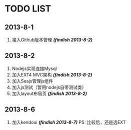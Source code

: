 **TODO LIST**
==

## 2013-8-1 
1. 接入Github版本管理	***(findish 2013-8-2)***

## 2013-8-2
1. Nodejs实现连接Mysql	
2. 加入EXT4 MVC架构	***(findish 2013-8-2)***				
3. 加入Seajs管理js组件
4. 加入js测试（暂用nodejs自带测试类）
5. 加入layout布局页	***(findish 2013-8-2)***

## 2013-8-6
1. 加入kendoui	 ***(findish 2013-8-7)*** PS: 比较后，还是选EXT